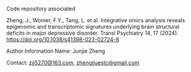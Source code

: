 Code repository associated	

Zheng, J., Womer, F.Y., Tang, L. et al. Integrative omics analysis reveals epigenomic and transcriptomic signatures underlying brain structural deficits in major depressive disorder. Transl Psychiatry 14, 17 (2024). https://doi.org/10.1038/s41398-023-02724-8

Author Information
Name: Junjie Zheng

Contact: zjj5270@163.com, zhengjjuestc@gmail.com
